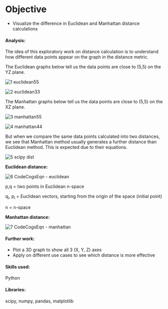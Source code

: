 # Objective
- Visualize the difference in Euclidean and Manhattan distance calculations


#### Analysis:
The idea of this exploratory work on distance calculation is to understand how different data points appear on the graph in the distance metric.

The Euclidean graphs below tell us the data points are close to (5,5) on the YZ plane.

![1 euclidean55](https://user-images.githubusercontent.com/36130927/121603064-37408a80-ca16-11eb-9e96-8164f57ead08.png)

![2 euclidean33](https://user-images.githubusercontent.com/36130927/121603068-3871b780-ca16-11eb-9f0b-6b6a4ff35c16.png)


The Manhattan graphs below tell us the data points are close to (5,5) on the XZ plane.

![3 manhattan55](https://user-images.githubusercontent.com/36130927/121603074-390a4e00-ca16-11eb-86e5-eccc5597f587.png)

![4 manhattan44](https://user-images.githubusercontent.com/36130927/121603075-39a2e480-ca16-11eb-8bec-e3229770ae5a.png)


But when we compare the same data points calculated into two distances, we see that Manhattan method usually generates a further distance than Euclidean method.
This is expected due to their equations.

![5 scipy dist](https://user-images.githubusercontent.com/36130927/121603076-3a3b7b00-ca16-11eb-8ce0-0a8ef46d5adf.png)


****Euclidean distance:****

![6 CodeCogsEqn - euclidean](https://user-images.githubusercontent.com/36130927/121604860-4ffe6f80-ca19-11eb-8734-69d169d09164.gif)

p,q	=	two points in Euclidean n-space

q<sub>i</sub>, p<sub>i</sub>	=	Euclidean vectors, starting from the origin of the space (initial point)

n	=	n-space



****Manhattan distance:****

![7 CodeCogsEqn - manhattan](https://user-images.githubusercontent.com/36130927/121604873-542a8d00-ca19-11eb-9f77-00e55caa1b5d.gif)






#### Further work:
- Plot a 3D graph to show all 3 (X, Y, Z) axes
- Apply on different use cases to see which distance is more effective


#### Skills used:
Python


#### Libraries:
scipy, numpy, pandas, matplotlib
